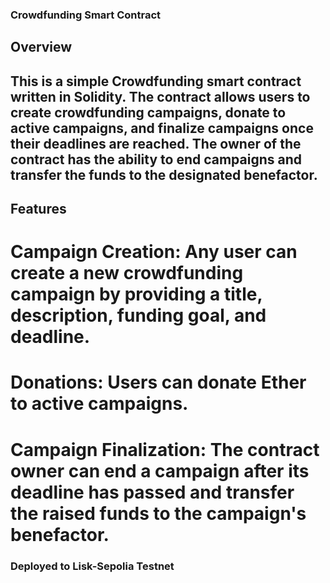 ### Crowdfunding Smart Contract
## Overview
## This is a simple Crowdfunding smart contract written in Solidity. The contract allows users to create crowdfunding campaigns, donate to active campaigns, and finalize campaigns once their deadlines are reached. The owner of the contract has the ability to end campaigns and transfer the funds to the designated benefactor.


## Features
# Campaign Creation: Any user can create a new crowdfunding campaign by providing a title, description, funding goal, and deadline.
# Donations: Users can donate Ether to active campaigns.
# Campaign Finalization: The contract owner can end a campaign after its deadline has passed and transfer the raised funds to the campaign's benefactor.

### Deployed to Lisk-Sepolia Testnet


